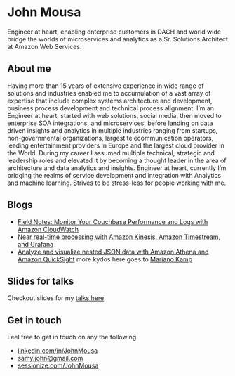 # John Mousa

Engineer at heart, enabling enterprise customers in DACH and world wide bridge the worlds of microservices and analytics as a Sr. Solutions Architect at Amazon Web Services.

## About me

Having more than 15 years of extensive experience in wide range of solutions and industries enabled me to accumulation of a vast array of expertise that include complex systems architecture and development, business process development and technical process alignment. I’m an Engineer at heart, started with web solutions, social media, then moved to enterprise SOA integrations, and microservices, before landing on data driven insights and analytics in multiple industries ranging from startups, non-governmental organizations, largest telecommunication operators, leading entertainment providers in Europe and the largest cloud provider in the World. During my career I assumed multiple technical, strategic and leadership roles and elevated it by becoming a thought leader in the area of architecture and data analytics and insights.
Engineer at heart, currently I’m bridging the realms of service development and integration with Analytics and machine learning. Strives to be stress-less for people working with me.

## Blogs

* [Field Notes: Monitor Your Couchbase Performance and Logs with Amazon CloudWatch](https://aws.amazon.com/blogs/architecture/field-notes-monitor-your-couchbase-performance-and-logs-with-amazon-cloudwatch/)
* [Near real-time processing with Amazon Kinesis, Amazon Timestream, and Grafana](https://aws.amazon.com/blogs/database/near-real-time-processing-with-amazon-kinesis-amazon-timestream-and-grafana/)
* [Analyze and visualize nested JSON data with Amazon Athena and Amazon QuickSight](https://aws.amazon.com/blogs/big-data/analyze-and-visualize-nested-json-data-with-amazon-athena-and-amazon-quicksight/) more kydos here goes to [Mariano Kamp](https://www.linkedin.com/in/mariano-kamp)

## Slides for talks

Checkout slides for my [talks here](./presentations/)


## Get in touch

Feel free to get in touch on any the following

* [linkedin.com/in/JohnMousa](https://www.linkedin.com/in/JohnMousa)
* [samy.john@gmail.com](mailto:samy.john@gmail.com)
* [sessionize.com/JohnMousa](https://sessionize.com/JohnMousa)
